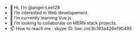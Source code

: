 - 👋 Hi, I’m @angel-Lee128
- 👀 I’m interested in Web developement.
- 🌱 I’m currently learning Vue.js.
- 💞️ I’m looking to collaborate on MERN stack projects.
- 📫 How to reach me : skype ID: live:.cid.8c193a426ef90495

<!---
angel-Lee128/angel-Lee128 is a ✨ special ✨ repository because its `README.md` (this file) appears on your GitHub profile.
You can click the Preview link to take a look at your changes.
--->
